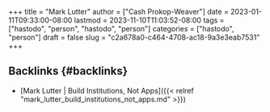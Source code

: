 +++
title = "Mark Lutter"
author = ["Cash Prokop-Weaver"]
date = 2023-01-11T09:33:00-08:00
lastmod = 2023-11-10T11:03:52-08:00
tags = ["hastodo", "person", "hastodo", "person"]
categories = ["hastodo", "person"]
draft = false
slug = "c2a678a0-c464-4708-ac18-9a3e3eab7531"
+++

## Backlinks {#backlinks}

-   [Mark Lutter | Build Institutions, Not Apps]({{< relref "mark_lutter_build_institutions_not_apps.md" >}})
